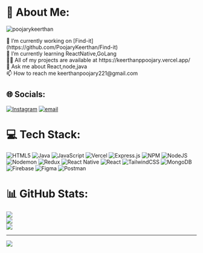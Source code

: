 # 💫 About Me:
<p align="left"> <img src="https://komarev.com/ghpvc/?username=poojarykeerthan&label=Profile%20views&color=0e75b6&style=flat" alt="poojarykeerthan" /> </p>
🔭 I’m currently working on [Find-it](https://github.com/PoojaryKeerthan/Find-it)
<br>🌱 I’m currently learning ReactNative,GoLang<br>👨‍💻 All of my projects are available at https://keerthanppoojary.vercel.app/<br>💬 Ask me about React,node,java<br>📫 How to reach me keerthanpoojary221@gmail.com


## 🌐 Socials:
[![Instagram](https://img.shields.io/badge/Instagram-%23E4405F.svg?logo=Instagram&logoColor=white)](https://instagram.com/keerthan.__poojary) [![email](https://img.shields.io/badge/Email-D14836?logo=gmail&logoColor=white)](mailto:keerthanpoojary221@gmail.com) 

# 💻 Tech Stack:
![HTML5](https://img.shields.io/badge/html5-%23E34F26.svg?style=for-the-badge&logo=html5&logoColor=white) ![Java](https://img.shields.io/badge/java-%23ED8B00.svg?style=for-the-badge&logo=openjdk&logoColor=white) ![JavaScript](https://img.shields.io/badge/javascript-%23323330.svg?style=for-the-badge&logo=javascript&logoColor=%23F7DF1E) ![Vercel](https://img.shields.io/badge/vercel-%23000000.svg?style=for-the-badge&logo=vercel&logoColor=white) ![Express.js](https://img.shields.io/badge/express.js-%23404d59.svg?style=for-the-badge&logo=express&logoColor=%2361DAFB) ![NPM](https://img.shields.io/badge/NPM-%23CB3837.svg?style=for-the-badge&logo=npm&logoColor=white) ![NodeJS](https://img.shields.io/badge/node.js-6DA55F?style=for-the-badge&logo=node.js&logoColor=white) ![Nodemon](https://img.shields.io/badge/NODEMON-%23323330.svg?style=for-the-badge&logo=nodemon&logoColor=%BBDEAD) ![Redux](https://img.shields.io/badge/redux-%23593d88.svg?style=for-the-badge&logo=redux&logoColor=white) ![React Native](https://img.shields.io/badge/react_native-%2320232a.svg?style=for-the-badge&logo=react&logoColor=%2361DAFB) ![React](https://img.shields.io/badge/react-%2320232a.svg?style=for-the-badge&logo=react&logoColor=%2361DAFB) ![TailwindCSS](https://img.shields.io/badge/tailwindcss-%2338B2AC.svg?style=for-the-badge&logo=tailwind-css&logoColor=white) ![MongoDB](https://img.shields.io/badge/MongoDB-%234ea94b.svg?style=for-the-badge&logo=mongodb&logoColor=white) ![Firebase](https://img.shields.io/badge/firebase-a08021?style=for-the-badge&logo=firebase&logoColor=ffcd34) ![Figma](https://img.shields.io/badge/figma-%23F24E1E.svg?style=for-the-badge&logo=figma&logoColor=white) ![Postman](https://img.shields.io/badge/Postman-FF6C37?style=for-the-badge&logo=postman&logoColor=white)
# 📊 GitHub Stats:
![](https://github-readme-stats.vercel.app/api?username=PoojaryKeerthan&theme=github_dark&hide_border=true&include_all_commits=false&count_private=true)<br/>
![](https://nirzak-streak-stats.vercel.app/?user=PoojaryKeerthan&theme=github_dark&hide_border=true)<br/>
![](https://github-readme-stats.vercel.app/api/top-langs/?username=PoojaryKeerthan&theme=github_dark&hide_border=true&include_all_commits=false&count_private=true&layout=compact)

---
[![](https://visitcount.itsvg.in/api?id=PoojaryKeerthan&icon=0&color=0)](https://visitcount.itsvg.in)

<!-- Proudly created with GPRM ( https://gprm.itsvg.in ) -->
